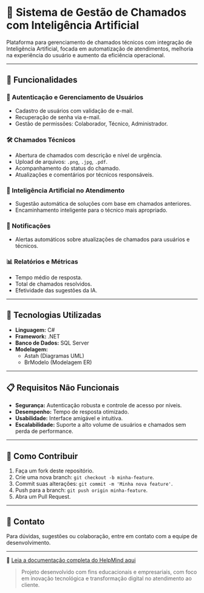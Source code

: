 # 🎯 Sistema de Gestão de Chamados com Inteligência Artificial

Plataforma para gerenciamento de chamados técnicos com integração de Inteligência Artificial, focada em automatização de atendimentos, melhoria na experiência do usuário e aumento da eficiência operacional.

---

## 📌 Funcionalidades

### 🔐 Autenticação e Gerenciamento de Usuários
- Cadastro de usuários com validação de e-mail.
- Recuperação de senha via e-mail.
- Gestão de permissões: Colaborador, Técnico, Administrador.

### 🛠️ Chamados Técnicos
- Abertura de chamados com descrição e nível de urgência.
- Upload de arquivos: `.png`, `.jpg`, `.pdf`.
- Acompanhamento do status do chamado.
- Atualizações e comentários por técnicos responsáveis.

### 🤖 Inteligência Artificial no Atendimento
- Sugestão automática de soluções com base em chamados anteriores.
- Encaminhamento inteligente para o técnico mais apropriado.

### 📢 Notificações
- Alertas automáticos sobre atualizações de chamados para usuários e técnicos.

### 📊 Relatórios e Métricas
- Tempo médio de resposta.
- Total de chamados resolvidos.
- Efetividade das sugestões da IA.

---

## 🧰 Tecnologias Utilizadas

- **Linguagem:** C#
- **Framework:** .NET
- **Banco de Dados:** SQL Server
- **Modelagem:**
  - Astah (Diagramas UML)
  - BrModelo (Modelagem ER)

---

## 📋 Requisitos Não Funcionais

- **Segurança:** Autenticação robusta e controle de acesso por níveis.
- **Desempenho:** Tempo de resposta otimizado.
- **Usabilidade:** Interface amigável e intuitiva.
- **Escalabilidade:** Suporte a alto volume de usuários e chamados sem perda de performance.

---

## 🚀 Como Contribuir

1. Faça um fork deste repositório.
2. Crie uma nova branch: `git checkout -b minha-feature`.
3. Commit suas alterações: `git commit -m 'Minha nova feature'`.
4. Push para a branch: `git push origin minha-feature`.
5. Abra um Pull Request.

---

## 👥 Contato

Para dúvidas, sugestões ou colaboração, entre em contato com a equipe de desenvolvimento.

---

📘 [Leia a documentação completa do HelpMind aqui](helpmind_document)


> Projeto desenvolvido com fins educacionais e empresariais, com foco em inovação tecnológica e transformação digital no atendimento ao cliente.
